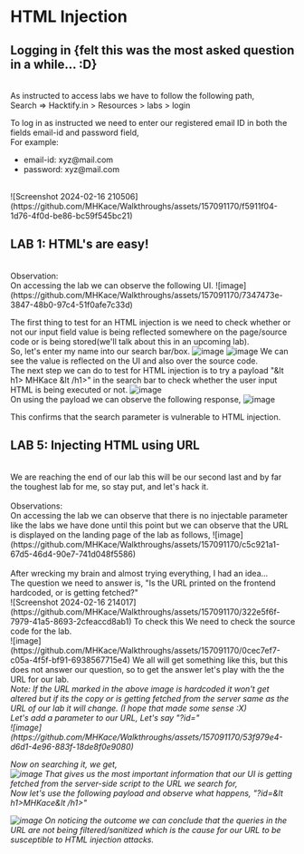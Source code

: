 # HTML Injection

<h2> Logging in {felt this was the most asked question in a while... :D}</h2> <br>
As instructed to access labs we have to follow the following path, <br>
Search => Hacktify.in > Resources > labs > login <br>

To log in as instructed we need to enter our registered email ID in both the fields email-id and password field, <br>
For example: 
<ul> <li>email-id: xyz@mail.com</li>
<li>password: xyz@mail.com</li> 
</ul><br>
![Screenshot 2024-02-16 210506](https://github.com/MHKace/Walkthroughs/assets/157091170/f5911f04-1d76-4f0d-be86-bc59f545bc21)
<br>

<h2> LAB 1: HTML's are easy!</h2> <br>
Observation: <br>
On accessing the lab we can observe the following UI.
![image](https://github.com/MHKace/Walkthroughs/assets/157091170/7347473e-3847-48b0-97c4-51f0afe7c33d)

The first thing to test for an HTML injection is we need to check whether or not our input field value is being reflected somewhere on the page/source code or is being stored(we'll talk about this in an upcoming lab). <br>
So, let's enter my name into our search bar/box. 
![image](https://github.com/MHKace/Walkthroughs/assets/157091170/0e85333a-f51c-4e8a-8cbf-f5dc8fb9e456)
![image](https://github.com/MHKace/Walkthroughs/assets/157091170/456af1bc-e142-416f-a71c-f3a8d50f1674)
We can see the value is reflected on the UI and also over the source code. <br>
The next step we can do to test for HTML injection is to try a payload "&lt h1> MHKace &lt /h1>" in the search bar to check whether the user input HTML is being executed or not.
![image](https://github.com/MHKace/Walkthroughs/assets/157091170/a847960b-e2b0-4bec-9e13-45ff3b75492c)
<br>On using the payload we can observe the following response,
![image](https://github.com/MHKace/Walkthroughs/assets/157091170/e2a57f48-b9e2-4c98-a683-1e0b8017c5f8)

This confirms that the search parameter is vulnerable to HTML injection.

<h2> LAB 5: Injecting HTML using URL</h2> <br>
We are reaching the end of our lab this will be our second last and by far the toughest lab for me, so stay put, and let's hack it. <br>
<br>
Observations: <br>
On accessing the lab we can observe that there is no injectable parameter like the labs we have done until this point but we can observe that the URL is displayed on the landing page of the lab as follows,
![image](https://github.com/MHKace/Walkthroughs/assets/157091170/c5c921a1-67d5-46d4-90e7-741d048f5586)
<br>
<br>
After wrecking my brain and almost trying everything, I had an idea...<br>
The question we need to answer is, "Is the URL printed on the frontend hardcoded, or is getting fetched?"<br>
![Screenshot 2024-02-16 214017](https://github.com/MHKace/Walkthroughs/assets/157091170/322e5f6f-7979-41a5-8693-2cfeaccd8ab1)
To check this We need to check the source code for the lab. <br>
![image](https://github.com/MHKace/Walkthroughs/assets/157091170/0cec7ef7-c05a-4f5f-bf91-6938567715e4)
We all will get something like this, but this does not answer our question, so to get the answer let's play with the the URL for our lab. <br>
<i> Note: If the URL marked in the above image is hardcoded it won't get altered but if its the copy or is getting fetched from the server same as the URL of our lab it will change. (I hope that made some sense :X) <br>
Let's add a parameter to our URL, Let's say "?id="<br>
![image](https://github.com/MHKace/Walkthroughs/assets/157091170/53f979e4-d6d1-4e96-883f-18de8f0e9080)

Now on searching it, we get, <br>
![image](https://github.com/MHKace/Walkthroughs/assets/157091170/cb3936c3-c3a6-477b-b459-93fde4a762f9)
That gives us the most important information that our UI is getting fetched from the server-side script to the URL we search for, <br>
Now let's use the following payload and observe what happens, "?id=&lt h1>MHKace&lt /h1>" 
<br>

![image](https://github.com/MHKace/Walkthroughs/assets/157091170/f2ff51eb-6f76-4430-82bd-9d5d03787060)
On noticing the outcome we can conclude that the queries in the URL are not being filtered/sanitized which is the cause for our URL to be susceptible to HTML injection attacks. <br>
